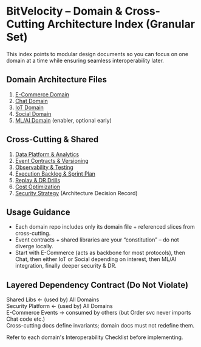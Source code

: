 # BitVelocity – Domain & Cross-Cutting Architecture Index (Granular Set)

This index points to modular design documents so you can focus on one domain at a time while ensuring seamless interoperability later.

## Domain Architecture Files
1. [E-Commerce Domain](01-ARCHITECTURE/domains/ecommerce/DOMAIN_ECOMMERCE_ARCHITECTURE.md)
2. [Chat Domain](01-ARCHITECTURE/domains/chat/DOMAIN_CHAT_ARCHITECTURE.md)
3. [IoT Domain](01-ARCHITECTURE/domains/iot/DOMAIN_IOT_ARCHITECTURE.md)
4. [Social Domain](01-ARCHITECTURE/domains/social/DOMAIN_SOCIAL_ARCHITECTURE.md)
5. [ML/AI Domain](01-ARCHITECTURE/domains/ml-ai/DOMAIN_ML_AI_ARCHITECTURE.md) (enabler, optional early)

## Cross-Cutting & Shared
1. [Data Platform & Analytics](01-ARCHITECTURE/CROSS_DATA_PLATFORM_AND_ANALYTICS.md)
2. [Event Contracts & Versioning](01-ARCHITECTURE/CROSS_EVENT_CONTRACTS_AND_VERSIONING.md)
3. [Observability & Testing](01-ARCHITECTURE/CROSS_OBSERVABILITY_AND_TESTING.md)
4. [Execution Backlog & Sprint Plan](01-ARCHITECTURE/CROSS_EXECUTION_BACKLOG_AND_SPRINT_PLAN.md)
5. [Replay & DR Drills](01-ARCHITECTURE/CROSS_REPLAY_DR_DRILLS.md)
6. [Cost Optimization](01-ARCHITECTURE/CROSS_COST_OPTIMIZATION.md)
7. [Security Strategy](adr/ADR-005-security-layering.md) (Architecture Decision Record)

## Usage Guidance
- Each domain repo includes only its domain file + referenced slices from cross-cutting.
- Event contracts + shared libraries are your “constitution” – do not diverge locally.
- Start with E-Commerce (acts as backbone for most protocols), then Chat, then either IoT or Social depending on interest, then ML/AI integration, finally deeper security & DR.

## Layered Dependency Contract (Do Not Violate)
Shared Libs ← (used by) All Domains  
Security Platform ← (used by) All Domains  
E-Commerce Events → consumed by others (but Order svc never imports Chat code etc.)  
Cross-cutting docs define invariants; domain docs must not redefine them.

Refer to each domain's Interoperability Checklist before implementing.
